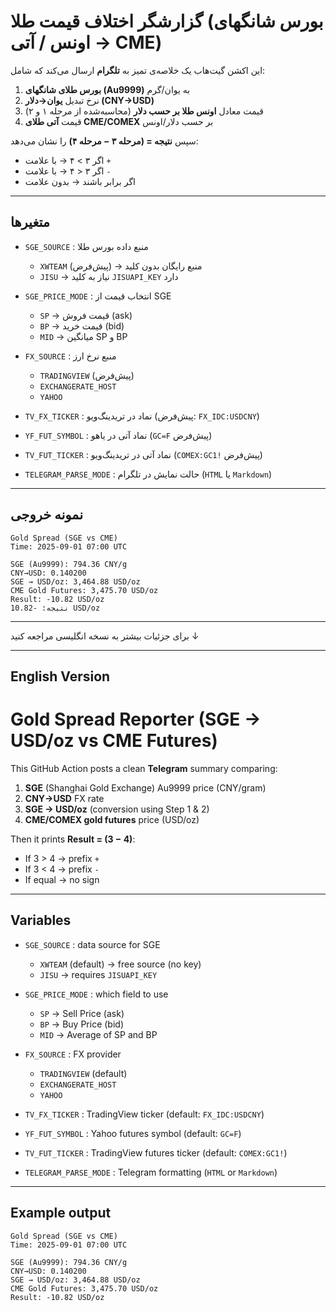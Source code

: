 # گزارشگر اختلاف قیمت طلا (بورس شانگهای → اونس / آتی CME)

این اکشن گیت‌هاب یک خلاصه‌ی تمیز به **تلگرام** ارسال می‌کند که شامل:

1) **بورس طلای شانگهای (Au9999)** به یوان/گرم  
2) نرخ تبدیل **یوان→دلار (CNY→USD)**  
3) قیمت معادل **اونس طلا بر حسب دلار** (محاسبه‌شده از مرحله ۱ و ۲)  
4) قیمت **آتی طلای CME/COMEX** بر حسب دلار/اونس  

سپس **نتیجه = (مرحله ۳ − مرحله ۴)** را نشان می‌دهد:  
- اگر ۳ > ۴ → با علامت `+`  
- اگر ۳ < ۴ → با علامت `-`  
- اگر برابر باشند → بدون علامت

---

## متغیرها

- `SGE_SOURCE` : منبع داده بورس طلا  
  - `XWTEAM` (پیش‌فرض) → منبع رایگان بدون کلید  
  - `JISU` → نیاز به کلید `JISUAPI_KEY` دارد  

- `SGE_PRICE_MODE` : انتخاب قیمت از SGE  
  - `SP` → قیمت فروش (ask)  
  - `BP` → قیمت خرید (bid)  
  - `MID` → میانگین SP و BP  

- `FX_SOURCE` : منبع نرخ ارز  
  - `TRADINGVIEW` (پیش‌فرض)  
  - `EXCHANGERATE_HOST`  
  - `YAHOO`  

- `TV_FX_TICKER` : نماد در تریدینگ‌ویو (پیش‌فرض: `FX_IDC:USDCNY`)  
- `YF_FUT_SYMBOL` : نماد آتی در یاهو (`GC=F` پیش‌فرض)  
- `TV_FUT_TICKER` : نماد آتی در تریدینگ‌ویو (`COMEX:GC1!` پیش‌فرض)  
- `TELEGRAM_PARSE_MODE` : حالت نمایش در تلگرام (`HTML` یا `Markdown`)  

---

## نمونه خروجی

```
Gold Spread (SGE vs CME)
Time: 2025-09-01 07:00 UTC

SGE (Au9999): 794.36 CNY/g
CNY→USD: 0.140200
SGE → USD/oz: 3,464.88 USD/oz
CME Gold Futures: 3,475.70 USD/oz
Result: -10.82 USD/oz
نتیجه: -10.82 USD/oz
```

---

برای جزئیات بیشتر به نسخه انگلیسی مراجعه کنید ↓

---

## English Version

# Gold Spread Reporter (SGE → USD/oz vs CME Futures)

This GitHub Action posts a clean **Telegram** summary comparing:

1) **SGE** (Shanghai Gold Exchange) Au9999 price (CNY/gram)  
2) **CNY→USD** FX rate  
3) **SGE → USD/oz** (conversion using Step 1 & 2)  
4) **CME/COMEX gold futures** price (USD/oz)  

Then it prints **Result = (3 − 4)**:  
- If 3 > 4 → prefix `+`  
- If 3 < 4 → prefix `-`  
- If equal → no sign

---

## Variables

- `SGE_SOURCE` : data source for SGE  
  - `XWTEAM` (default) → free source (no key)  
  - `JISU` → requires `JISUAPI_KEY`  

- `SGE_PRICE_MODE` : which field to use  
  - `SP` → Sell Price (ask)  
  - `BP` → Buy Price (bid)  
  - `MID` → Average of SP and BP  

- `FX_SOURCE` : FX provider  
  - `TRADINGVIEW` (default)  
  - `EXCHANGERATE_HOST`  
  - `YAHOO`  

- `TV_FX_TICKER` : TradingView ticker (default: `FX_IDC:USDCNY`)  
- `YF_FUT_SYMBOL` : Yahoo futures symbol (default: `GC=F`)  
- `TV_FUT_TICKER` : TradingView futures ticker (default: `COMEX:GC1!`)  
- `TELEGRAM_PARSE_MODE` : Telegram formatting (`HTML` or `Markdown`)  

---

## Example output

```
Gold Spread (SGE vs CME)
Time: 2025-09-01 07:00 UTC

SGE (Au9999): 794.36 CNY/g
CNY→USD: 0.140200
SGE → USD/oz: 3,464.88 USD/oz
CME Gold Futures: 3,475.70 USD/oz
Result: -10.82 USD/oz
```
